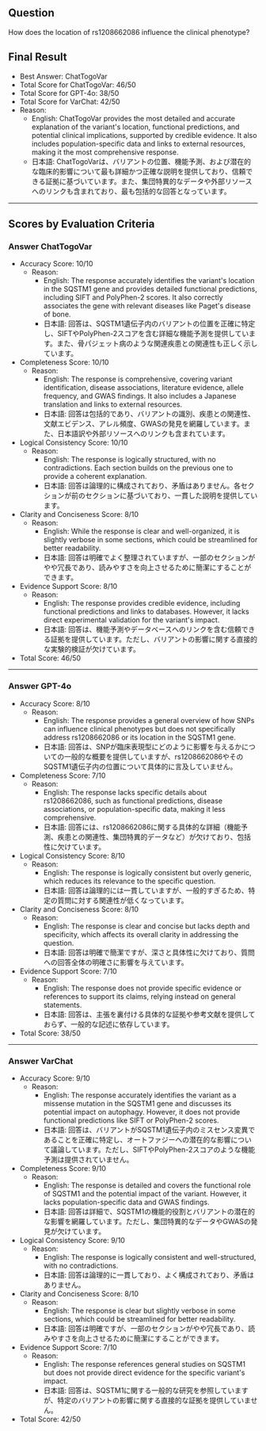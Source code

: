 ## Question

How does the location of rs1208662086 influence the clinical phenotype?

## Final Result

- Best Answer: ChatTogoVar
- Total Score for ChatTogoVar: 46/50
- Total Score for GPT-4o: 38/50
- Total Score for VarChat: 42/50
- Reason:
  - English: ChatTogoVar provides the most detailed and accurate explanation of the variant's location, functional predictions, and potential clinical implications, supported by credible evidence. It also includes population-specific data and links to external resources, making it the most comprehensive response.
  - 日本語: ChatTogoVarは、バリアントの位置、機能予測、および潜在的な臨床的影響について最も詳細かつ正確な説明を提供しており、信頼できる証拠に基づいています。また、集団特異的なデータや外部リソースへのリンクも含まれており、最も包括的な回答となっています。

---

## Scores by Evaluation Criteria

### Answer ChatTogoVar
- Accuracy Score: 10/10
  - Reason: 
    - English: The response accurately identifies the variant's location in the SQSTM1 gene and provides detailed functional predictions, including SIFT and PolyPhen-2 scores. It also correctly associates the gene with relevant diseases like Paget's disease of bone.
    - 日本語: 回答は、SQSTM1遺伝子内のバリアントの位置を正確に特定し、SIFTやPolyPhen-2スコアを含む詳細な機能予測を提供しています。また、骨パジェット病のような関連疾患との関連性も正しく示しています。
- Completeness Score: 10/10
  - Reason: 
    - English: The response is comprehensive, covering variant identification, disease associations, literature evidence, allele frequency, and GWAS findings. It also includes a Japanese translation and links to external resources.
    - 日本語: 回答は包括的であり、バリアントの識別、疾患との関連性、文献エビデンス、アレル頻度、GWASの発見を網羅しています。また、日本語訳や外部リソースへのリンクも含まれています。
- Logical Consistency Score: 10/10
  - Reason: 
    - English: The response is logically structured, with no contradictions. Each section builds on the previous one to provide a coherent explanation.
    - 日本語: 回答は論理的に構成されており、矛盾はありません。各セクションが前のセクションに基づいており、一貫した説明を提供しています。
- Clarity and Conciseness Score: 8/10
  - Reason: 
    - English: While the response is clear and well-organized, it is slightly verbose in some sections, which could be streamlined for better readability.
    - 日本語: 回答は明確でよく整理されていますが、一部のセクションがやや冗長であり、読みやすさを向上させるために簡潔にすることができます。
- Evidence Support Score: 8/10
  - Reason: 
    - English: The response provides credible evidence, including functional predictions and links to databases. However, it lacks direct experimental validation for the variant's impact.
    - 日本語: 回答は、機能予測やデータベースへのリンクを含む信頼できる証拠を提供しています。ただし、バリアントの影響に関する直接的な実験的検証が欠けています。
- Total Score: 46/50

---

### Answer GPT-4o
- Accuracy Score: 8/10
  - Reason: 
    - English: The response provides a general overview of how SNPs can influence clinical phenotypes but does not specifically address rs1208662086 or its location in the SQSTM1 gene.
    - 日本語: 回答は、SNPが臨床表現型にどのように影響を与えるかについての一般的な概要を提供していますが、rs1208662086やそのSQSTM1遺伝子内の位置について具体的に言及していません。
- Completeness Score: 7/10
  - Reason: 
    - English: The response lacks specific details about rs1208662086, such as functional predictions, disease associations, or population-specific data, making it less comprehensive.
    - 日本語: 回答には、rs1208662086に関する具体的な詳細（機能予測、疾患との関連性、集団特異的データなど）が欠けており、包括性に欠けています。
- Logical Consistency Score: 8/10
  - Reason: 
    - English: The response is logically consistent but overly generic, which reduces its relevance to the specific question.
    - 日本語: 回答は論理的には一貫していますが、一般的すぎるため、特定の質問に対する関連性が低くなっています。
- Clarity and Conciseness Score: 8/10
  - Reason: 
    - English: The response is clear and concise but lacks depth and specificity, which affects its overall clarity in addressing the question.
    - 日本語: 回答は明確で簡潔ですが、深さと具体性に欠けており、質問への回答全体の明確さに影響を与えています。
- Evidence Support Score: 7/10
  - Reason: 
    - English: The response does not provide specific evidence or references to support its claims, relying instead on general statements.
    - 日本語: 回答は、主張を裏付ける具体的な証拠や参考文献を提供しておらず、一般的な記述に依存しています。
- Total Score: 38/50

---

### Answer VarChat
- Accuracy Score: 9/10
  - Reason: 
    - English: The response accurately identifies the variant as a missense mutation in the SQSTM1 gene and discusses its potential impact on autophagy. However, it does not provide functional predictions like SIFT or PolyPhen-2 scores.
    - 日本語: 回答は、バリアントがSQSTM1遺伝子内のミスセンス変異であることを正確に特定し、オートファジーへの潜在的な影響について議論しています。ただし、SIFTやPolyPhen-2スコアのような機能予測は提供されていません。
- Completeness Score: 9/10
  - Reason: 
    - English: The response is detailed and covers the functional role of SQSTM1 and the potential impact of the variant. However, it lacks population-specific data and GWAS findings.
    - 日本語: 回答は詳細で、SQSTM1の機能的役割とバリアントの潜在的な影響を網羅しています。ただし、集団特異的なデータやGWASの発見が欠けています。
- Logical Consistency Score: 9/10
  - Reason: 
    - English: The response is logically consistent and well-structured, with no contradictions.
    - 日本語: 回答は論理的に一貫しており、よく構成されており、矛盾はありません。
- Clarity and Conciseness Score: 8/10
  - Reason: 
    - English: The response is clear but slightly verbose in some sections, which could be streamlined for better readability.
    - 日本語: 回答は明確ですが、一部のセクションがやや冗長であり、読みやすさを向上させるために簡潔にすることができます。
- Evidence Support Score: 7/10
  - Reason: 
    - English: The response references general studies on SQSTM1 but does not provide direct evidence for the specific variant's impact.
    - 日本語: 回答は、SQSTM1に関する一般的な研究を参照していますが、特定のバリアントの影響に関する直接的な証拠を提供していません。
- Total Score: 42/50